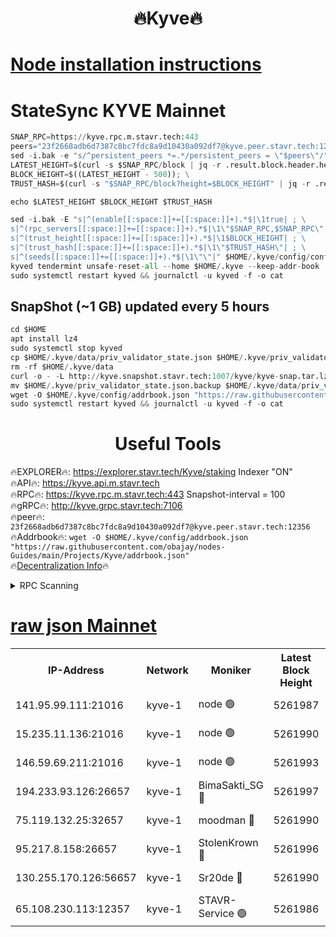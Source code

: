 <h1 align="center"> 🔥Kyve🔥</h1>

[Node installation instructions](https://github.com/obajay/nodes-Guides/tree/main/Projects/Kyve)
=
# StateSync KYVE Mainnet
```python
SNAP_RPC=https://kyve.rpc.m.stavr.tech:443
peers="23f2668adb6d7387c8bc7fdc8a9d10430a092df7@kyve.peer.stavr.tech:12356"
sed -i.bak -e "s/^persistent_peers *=.*/persistent_peers = \"$peers\"/" $HOME/.kyve/config/config.toml
LATEST_HEIGHT=$(curl -s $SNAP_RPC/block | jq -r .result.block.header.height); \
BLOCK_HEIGHT=$((LATEST_HEIGHT - 500)); \
TRUST_HASH=$(curl -s "$SNAP_RPC/block?height=$BLOCK_HEIGHT" | jq -r .result.block_id.hash)

echo $LATEST_HEIGHT $BLOCK_HEIGHT $TRUST_HASH

sed -i.bak -E "s|^(enable[[:space:]]+=[[:space:]]+).*$|\1true| ; \
s|^(rpc_servers[[:space:]]+=[[:space:]]+).*$|\1\"$SNAP_RPC,$SNAP_RPC\"| ; \
s|^(trust_height[[:space:]]+=[[:space:]]+).*$|\1$BLOCK_HEIGHT| ; \
s|^(trust_hash[[:space:]]+=[[:space:]]+).*$|\1\"$TRUST_HASH\"| ; \
s|^(seeds[[:space:]]+=[[:space:]]+).*$|\1\"\"|" $HOME/.kyve/config/config.toml
kyved tendermint unsafe-reset-all --home $HOME/.kyve --keep-addr-book
sudo systemctl restart kyved && journalctl -u kyved -f -o cat
```

## SnapShot (~1 GB) updated every 5 hours
```python
cd $HOME
apt install lz4
sudo systemctl stop kyved
cp $HOME/.kyve/data/priv_validator_state.json $HOME/.kyve/priv_validator_state.json.backup
rm -rf $HOME/.kyve/data
curl -o - -L http://kyve.snapshot.stavr.tech:1007/kyve/kyve-snap.tar.lz4 | lz4 -c -d - | tar -x -C $HOME/.kyve --strip-components 2
mv $HOME/.kyve/priv_validator_state.json.backup $HOME/.kyve/data/priv_validator_state.json
wget -O $HOME/.kyve/config/addrbook.json "https://raw.githubusercontent.com/obajay/nodes-Guides/main/Projects/Kyve/addrbook.json"
sudo systemctl restart kyved && journalctl -u kyved -f -o cat
```

<h1 align="center"> Useful Tools</h1>

🔥EXPLORER🔥:     https://explorer.stavr.tech/Kyve/staking        Indexer "ON" \
🔥API🔥: 			 		https://kyve.api.m.stavr.tech \
🔥RPC🔥:          https://kyve.rpc.m.stavr.tech:443	              Snapshot-interval = 100 \
🔥gRPC🔥:         http://kyve.grpc.stavr.tech:7106 \
🔥peer🔥:					`23f2668adb6d7387c8bc7fdc8a9d10430a092df7@kyve.peer.stavr.tech:12356` \
🔥Addrbook🔥:    ```wget -O $HOME/.kyve/config/addrbook.json "https://raw.githubusercontent.com/obajay/nodes-Guides/main/Projects/Kyve/addrbook.json"``` \
🔥[Decentralization Info](https://github.com/obajay/StateSync-snapshots/tree/main/Projects/Kyve/Decentralization)🔥

<details>
<summary>RPC Scanning</summary>

<h2 align="center"> We scan nodes in real time every 4 hours. And we provide the final result of RPC endpoints.
We cannot influence the operation of these nodes in any way. </h2>


```python
If Voting Power is higher than 0 --> then the Node is a validator of the network and may be subject to attack and be a potential threat to the chain.
```
```python
We marked such validators with a red symbol
```

</details>

[raw json Mainnet](https://rpc-check.kyvem.stavr.tech/kyvem/rpc-kyvem-result.json)
=



<table><tr><th>IP-Address</th><th>Network</th><th>Moniker</th><th>Latest Block Height</th><th>Earliest Block Height</th><th>Catching Up</th><th>Tx Index</th><th>Voting Power</th><th>Scan Time</th></tr><tr><td>141.95.99.111:21016</td><td>kyve-1</td><td>node 🟢</td><td>5261987</td><td>1</td><td>False</td><td>off</td><td>0</td><td>2024-03-07T22:17:35.026056908UTC</td></tr><tr><td>15.235.11.136:21016</td><td>kyve-1</td><td>node 🟢</td><td>5261990</td><td>1</td><td>False</td><td>off</td><td>0</td><td>2024-03-07T22:17:49.930193534UTC</td></tr><tr><td>146.59.69.211:21016</td><td>kyve-1</td><td>node 🟢</td><td>5261993</td><td>1</td><td>False</td><td>off</td><td>0</td><td>2024-03-07T22:18:09.480138327UTC</td></tr><tr><td>194.233.93.126:26657</td><td>kyve-1</td><td>BimaSakti_SG 🔴</td><td>5261997</td><td>2646001</td><td>False</td><td>off</td><td>651</td><td>2024-03-07T22:18:37.302176265UTC</td></tr><tr><td>75.119.132.25:32657</td><td>kyve-1</td><td>moodman 🔴</td><td>5261990</td><td>5161990</td><td>False</td><td>off</td><td>6865</td><td>2024-03-07T22:17:52.832602040UTC</td></tr><tr><td>95.217.8.158:26657</td><td>kyve-1</td><td>StolenKrown 🔴</td><td>5261996</td><td>5193501</td><td>False</td><td>on</td><td>2499</td><td>2024-03-07T22:18:26.235786061UTC</td></tr><tr><td>130.255.170.126:56657</td><td>kyve-1</td><td>Sr20de 🔴</td><td>5261990</td><td>5217201</td><td>False</td><td>off</td><td>5958</td><td>2024-03-07T22:17:50.363318542UTC</td></tr><tr><td>65.108.230.113:12357</td><td>kyve-1</td><td>STAVR-Service 🟢</td><td>5261986</td><td>5260301</td><td>False</td><td>on</td><td>0</td><td>2024-03-07T22:17:28.713063445UTC</td></tr></table>
